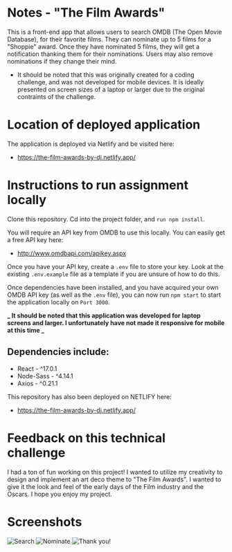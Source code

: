 # Notes - "The Film Awards"

This is a front-end app that allows users to search OMDB (The Open Movie Database), for their favorite films. They can nominate up to 5 films for a "Shoppie" award. Once they have nominated 5 films, they will get a notification thanking them for their nominations. Users may also remove nominations if they change their mind.

- It should be noted that this was originally created for a coding challenge, and was not developed for mobile devices. It is ideally presented on screen sizes of a laptop or larger due to the original contraints of the challenge.

# Location of deployed application

The application is deployed via Netlify and be visited here:

- https://the-film-awards-by-dj.netlify.app/

# Instructions to run assignment locally

Clone this repository. Cd into the project folder, and `run npm install`.

You will require an API key from OMDB to use this locally. You can easily get a free API key here:

- http://www.omdbapi.com/apikey.aspx

Once you have your API key, create a `.env` file to store your key. Look at the existing `.env.example` file as a template if you are unsure of how to do this.

Once dependencies have been installed, and you have acquired your own OMDB API key (as well as the `.env` file), you can now run `npm start` to start the application locally on `Port 3000`.

**_ It should be noted that this application was developed for laptop screens and larger. I unfortunately have not made it responsive for mobile at this time _**

## Dependencies include:

- React - ^17.0.1
- Node-Sass - ^4.14.1
- Axios - ^0.21.1

This repository has also been deployed on NETLIFY here:

- https://the-film-awards-by-dj.netlify.app/

# Feedback on this technical challenge

I had a ton of fun working on this project! I wanted to utilize my creativity to design and implement an art deco theme to "The Film Awards". I wanted to give it the look and feel of the early days of the Film industry and the Oscars. I hope you enjoy my project.

# Screenshots

![Search](https://github.com/davemgj84/theFilmAwards/blob/master/docs/filmAwards.png?raw=true)
![Nominate](https://github.com/davemgj84/theFilmAwards/blob/master/docs/nominate.png?raw=true)
![Thank you!](https://github.com/davemgj84/theFilmAwards/blob/master/docs/banner.png?raw=true)
